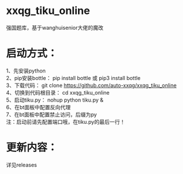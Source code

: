 # xxqg_tiku_online
强国题库，基于wanghuisenior大佬的魔改  

# 启动方式：
1、先安装python  
2、pip安装bottle： pip install bottle 或 pip3 install bottle  
3、下载代码： git clone https://github.com/auto-xxqg/xxqg_tiku_online  
4、切换到代码根目录： cd xxqg_tiku_online  
5、启动tiku.py： nohup python tiku.py &  
6、在bt面板中配置反向代理  
7、在bt面板中配置禁止访问，后缀为py  
注：启动前请先配置端口哦，在tiku.py的最后一行！  

# 更新内容：
详见releases
